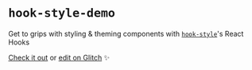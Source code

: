 # `hook-style-demo`

Get to grips with styling & theming components with [`hook-style`](https://github.com/colingourlay/hook-style)'s React Hooks

[Check it out](https://hook-style-demo.glitch.me/) or [edit on Glitch](https://glitch.com/edit/#!/hook-style-demo) ✨
